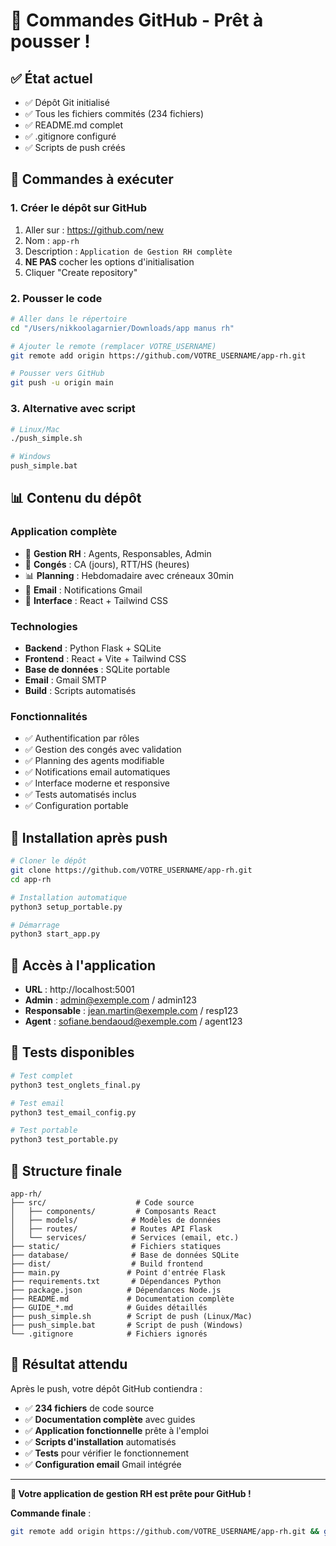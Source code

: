 # 🚀 Commandes GitHub - Prêt à pousser !

## ✅ État actuel

- ✅ Dépôt Git initialisé
- ✅ Tous les fichiers commités (234 fichiers)
- ✅ README.md complet
- ✅ .gitignore configuré
- ✅ Scripts de push créés

## 🎯 Commandes à exécuter

### **1. Créer le dépôt sur GitHub**

1. Aller sur : https://github.com/new
2. Nom : `app-rh`
3. Description : `Application de Gestion RH complète`
4. **NE PAS** cocher les options d'initialisation
5. Cliquer "Create repository"

### **2. Pousser le code**

```bash
# Aller dans le répertoire
cd "/Users/nikkoolagarnier/Downloads/app manus rh"

# Ajouter le remote (remplacer VOTRE_USERNAME)
git remote add origin https://github.com/VOTRE_USERNAME/app-rh.git

# Pousser vers GitHub
git push -u origin main
```

### **3. Alternative avec script**

```bash
# Linux/Mac
./push_simple.sh

# Windows
push_simple.bat
```

## 📊 Contenu du dépôt

### **Application complète**
- 🏢 **Gestion RH** : Agents, Responsables, Admin
- 📅 **Congés** : CA (jours), RTT/HS (heures)
- 📊 **Planning** : Hebdomadaire avec créneaux 30min
- 📧 **Email** : Notifications Gmail
- 🎨 **Interface** : React + Tailwind CSS

### **Technologies**
- **Backend** : Python Flask + SQLite
- **Frontend** : React + Vite + Tailwind CSS
- **Base de données** : SQLite portable
- **Email** : Gmail SMTP
- **Build** : Scripts automatisés

### **Fonctionnalités**
- ✅ Authentification par rôles
- ✅ Gestion des congés avec validation
- ✅ Planning des agents modifiable
- ✅ Notifications email automatiques
- ✅ Interface moderne et responsive
- ✅ Tests automatisés inclus
- ✅ Configuration portable

## 🔧 Installation après push

```bash
# Cloner le dépôt
git clone https://github.com/VOTRE_USERNAME/app-rh.git
cd app-rh

# Installation automatique
python3 setup_portable.py

# Démarrage
python3 start_app.py
```

## 📱 Accès à l'application

- **URL** : http://localhost:5001
- **Admin** : admin@exemple.com / admin123
- **Responsable** : jean.martin@exemple.com / resp123
- **Agent** : sofiane.bendaoud@exemple.com / agent123

## 🧪 Tests disponibles

```bash
# Test complet
python3 test_onglets_final.py

# Test email
python3 test_email_config.py

# Test portable
python3 test_portable.py
```

## 📁 Structure finale

```
app-rh/
├── src/                    # Code source
│   ├── components/         # Composants React
│   ├── models/            # Modèles de données
│   ├── routes/            # Routes API Flask
│   └── services/          # Services (email, etc.)
├── static/                # Fichiers statiques
├── database/              # Base de données SQLite
├── dist/                  # Build frontend
├── main.py               # Point d'entrée Flask
├── requirements.txt       # Dépendances Python
├── package.json          # Dépendances Node.js
├── README.md             # Documentation complète
├── GUIDE_*.md            # Guides détaillés
├── push_simple.sh        # Script de push (Linux/Mac)
├── push_simple.bat       # Script de push (Windows)
└── .gitignore            # Fichiers ignorés
```

## 🎉 Résultat attendu

Après le push, votre dépôt GitHub contiendra :
- ✅ **234 fichiers** de code source
- ✅ **Documentation complète** avec guides
- ✅ **Application fonctionnelle** prête à l'emploi
- ✅ **Scripts d'installation** automatisés
- ✅ **Tests** pour vérifier le fonctionnement
- ✅ **Configuration email** Gmail intégrée

---

**🚀 Votre application de gestion RH est prête pour GitHub !**

**Commande finale** :
```bash
git remote add origin https://github.com/VOTRE_USERNAME/app-rh.git && git push -u origin main
```


